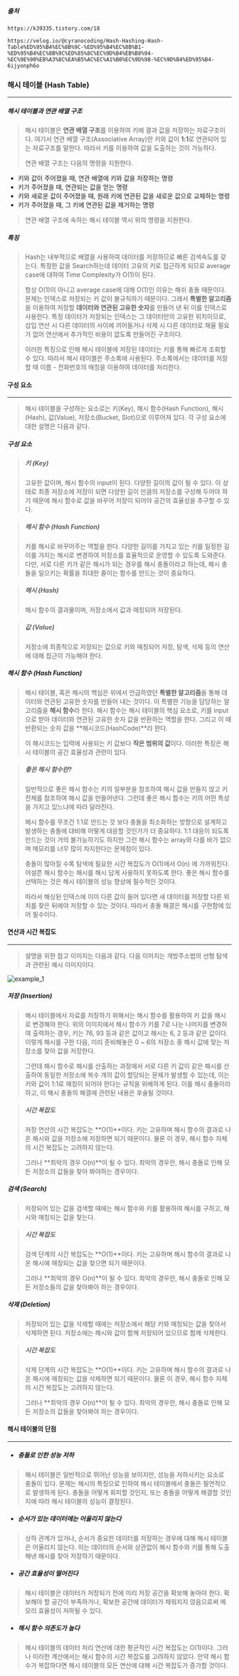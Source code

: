 ##### 출처

```
https://k39335.tistory.com/18

https://velog.io/@cyranocoding/Hash-Hashing-Hash-Table%ED%95%B4%EC%8B%9C-%ED%95%B4%EC%8B%B1-%ED%95%B4%EC%8B%9C%ED%85%8C%EC%9D%B4%EB%B8%94-%EC%9E%90%EB%A3%8C%EA%B5%AC%EC%A1%B0%EC%9D%98-%EC%9D%B4%ED%95%B4-6ijyonph6o
```





### 해시 테이블 (Hash Table)

------

##### 해시 테이블과 연관 배열 구조

> 해시 테이블은 **연관 배열 구조**를 이용하여 키에 결과 값을 저장하는 자료구조이다. 여기서 연관 배열 구조(Associative Array)란 키와 값이 **1:1**로 연관되어 있는 자료구조를 말한다. 따라서 키를 이용하여 값을 도출하는 것이 가능하다.
>
> 연관 배열 구조는 다음의 명령을 지원한다.

* 키와 값이 주어졌을 때, 연관 배열에 키와 값을 저장하는 명령
* 키가 주어졌을 때, 연관되는 값을 얻는 명령
* 키와 새로운 값이 주어졌을 때, 원래 키에 연관된 값을 새로운 값으로 교체하는 명령
* 키가 주어졌을 때, 그 키에 연관된 값을 제거하는 명령

> 연관 배열 구조에 속하는 해시 테이블 역시 위의 명령을 지원한다.



##### 특징

> Hash는 내부적으로 배열을 사용하여 데이터를 저장하므로 빠른 검색속도를 갖는다. 특정한 값을 Search하는데 데이터 고유의 키로 접근하게 되므로 average case에 대하여 Time Complexity가 O(1)이 된다.
>
> 항상 O(1)이 아니고 average case에 대해 O(1)인 이유는 해쉬 충돌 때문이다. 문제는 인덱스로 저장되는 키 값이 불규칙하기 때문이다. 그래서 **특별한 알고리즘**을 이용하여 저장할 **데이터와 연관된 고유한 숫자**를 만들어 낸 뒤 이를 인덱스로 사용한다. 특정 데이터가 저장되는 인덱스는 그 데이터만의 고유한 위치이므로, 삽입 연산 시 다른 데이터의 사이에 끼어들거나 삭제 시 다른 데이터로 채울 필요가 없어 연산에서 추가적인 비용이 없도록 만들어진 구조이다.
>
> 이러한 특징으로 인해 해시 테이블에 저장된 데이터는 키를 통해 빠르게 조회할 수 있다. 따라서 해시 테이블은 주소록에 사용된다. 주소록에서는 데이터를 저장할 때 이름 - 전화번호의 매칭을 이용하여 데이터를 처리한다.





#### 구성 요소

------

> 해시 테이블을 구성하는 요소로는 키(Key), 해시 함수(Hash Function), 해시(Hash), 값(Value), 저장소(Bucket, Slot)으로 이루어져 있다. 각 구성 요소에 대한 설명은 다음과 같다.



##### 구성 요소

> ##### 키 (Key)
>
> 고유한 값이며, 해시 함수의 input이 된다. 다양한 길이의 값이 될 수 있다. 이 상태로 최종 저장소에 저장이 되면 다양한 길이 만큼의 저장소를 구성해 두어야 하기 때문에 해시 함수로 값을 바꾸어 저장이 되어야 공간의 효율성을 추구할 수 있다.

> ##### 해시 함수 (Hash Function)
>
> 키를 해시로 바꾸어주는 역할을 한다. 다양한 길이를 가지고 있는 키를 일정한 길이를 가지는 해시로 변경하여 저장소를 효율적으로 운영할 수 있도록 도와준다. 다만, 서로 다른 키가 같은 해시가 되는 경우를 해시 충돌이라고 하는데, 해시 충돌을 일으키는 확률을 최대한 줄이는 함수를 만드는 것이 중요하다.

> ##### 해시 (Hash)
>
> 해시 함수의 결과물이며, 저장소에서 값과 매칭되어 저장된다.

> ##### 값 (Value)
>
> 저장소에 최종적으로 저장되는 값으로 키와 매칭되어 저장, 탐색, 삭제 등의 연산에 대해 접근이 가능해야 한다.



##### 해시 함수 (Hash Function)

> 해시 테이블, 혹은 해시의 핵심은 위에서 언급하였던 **특별한 알고리즘**을 통해 데이터와 연관된 고유한 숫자를 만들어 내는 것이다. 이 특별한 기능을 담당하는 알고리즘을 **해시 함수**라 한다. 해시 함수는 해시 테이블의 핵심 요소로, 키를 input으로 받아 데이터와 연관된 고유한 숫자 값을 반환하는 역할을 한다. 그리고 이 때 반환되는 숫자 값을 **해시코드(HashCode)**라 한다.
>
> 이 해시코드는 입력에 사용되는 키 값보다 **작은 범위의 값**이다. 이러한 특징은 해시 테이블의 공간 효율성과 관련이 있다.

> ##### 좋은 해시 함수란?
>
> 일반적으로 좋은 해시 함수는 키의 일부분을 참조하여 해시 값을 만들지 않고 키 전체를 참조하여 해시 값을 만들어낸다. 그런데 좋은 해시 함수는 키의 어떤 특성을 가지고 있느냐에 따라 달라진다.
>
> 해시 함수를 무조건 1:1로 만드는 것 보다 충돌을 최소화하는 방향으로 설계하고 발생하는 충돌에 대비해 어떻게 대응할 것인가가 더 중요하다. 1:1 대응이 되도록 만드는 것이 거의 불가능하기도 하지만 그런 해시 함수는 array와 다를 바가 없으며 메모리를 너무 많이 차지한다는 문제점이 있다.
>
> 충돌이 많아질 수록 탐색에 필요한 시간 복잡도가 O(1)에서 O(n) 에 가까워진다. 어설픈 해시 함수는 해시를 해시 답게 사용하지 못하도록 한다. 좋은 해시 함수를 선택하는 것은 해시 테이블의 성능 향상에 필수적인 것이다.
>
> 따라서 해싱된 인덱스에 이미 다른 값이 들어 있다면 새 데이터를 저장할 다른 위치를 찾은 뒤에야 저장할 수 있는 것이다. 따라서 충돌 해결은 해시를 구현함에 있어 필수이다.





#### 연산과 시간 복잡도

------

> 설명을 위한 참고 이미지는 다음과 같다. 다음 이미지는 개방주소법의 선형 탐색과 관련된 예시 이미지이다.

![example_1](./image/hashtable_1_1.png)



##### 저장 (Insertion)

> 해시 테이블에서 자료를 저장하기 위해서는 해시 함수를 활용하여 키 값을 해시로 변경해야 한다. 위의 이미지에서 해시 함수가 키를 7로 나눈 나머지를 변경하여 출력하는 경우, 키는 76, 93 등과 같은 값이고 해시는 6, 2 등과 같은 값이다. 이렇게 해시를 구한 다음, 미리 준비해놓은 0 ~ 6의 저장소 중 해시 값에 맞는 저장소를 찾아 값을 저장한다. 
>
> 그런데 해시 함수로 해시를 산출하는 과정에서 서로 다른 키 값이 같은 해시를 산출하여 동일한 저장소에 복수 개의 값이 할당되는 문제가 발생할 수 있는데, 이는 키와 값이 1:1로 매칭이 되어야 한다는 규칙을 위배하게 된다. 이를 해시 충돌이라 하고, 이 해시 충돌의 해결에 관련된 내용은 후술될 것이다.

> ##### 시간 복잡도
>
> 저장 연산의 시간 복잡도는 **O(1)**이다. 키는 고유하며 해시 함수의 결과로 나온 해시와 값을 저장소에 저장하면 되기 때문이다. 물론 이 경우, 해시 함수 자체의 시간 복잡도는 고려하지 않는다.
>
> 그러나 **최악의 경우 O(n)**이 될 수 있다. 최악의 경우란, 해시 충돌로 인해 모든 저장소의 값들을 찾아 봐야하는 경우이다.



##### 검색 (Search)

> 저장되어 있는 값을 검색할 때에는 해시 함수와 키를 활용하여 해시를 구하고, 해시와 매칭되는 값을 찾는다.

> ##### 시간 복잡도
>
> 검색 단계의 시간 복잡도는 **O(1)**이다. 키는 고유하며 해시 함수의 결과로 나온 해시에 매칭되는 값을 찾으면 되기 때문이다.
>
> 그러나 **최악의 경우 O(n)**이 될 수 있다. 최악의 경우란, 해시 충돌로 인해 모든 저장소들의 값을 찾아봐야 하는 경우이다.



##### 삭제 (Deletion)

> 저장되어 있는 값을 삭제할 때에는 저장소에서 해당 키와 매칭되는 값을 찾아서 삭제하면 된다. 저장소에는 해시와 값이 함께 저장되어 있으므로 함께 삭제한다.

> ##### 시간 복잡도
>
> 삭제 단계의 시간 복잡도는 **O(1)**이다. 키는 고유하며 해시 함수의 결과로 나온 해시에 매칭되는 값을 삭제하면 되기 때문이다. 물론 이 경우, 해시 함수 자체의 시간 복잡도는 고려하지 않는다.
>
> 그러나 **최악의 경우 O(n)**이 될 수 있다. 최악의 경우란, 해시 충돌로 인해 모든 저장소의 값들을 찾아봐야 하는 경우이다.





#### 해시 테이블의 단점

------

* ##### 충돌로 인한 성능 저하

> 해시 테이블은 일반적으로 뛰어난 성능을 보이지만, 성능을 저하시키는 요소로 충돌이 있다. 문제는 해시의 특징으로 인하여 해시 테이블에서 충돌은 필연적으로 발생하게 된다. 충돌을 어떻게  회피할 것인지, 또는 충돌을 어떻게 해결할 것인지에 따라 해시 테이블의 성능이 결정된다.

* ##### 순서가 있는 데이터에는 어울리지 않는다

> 상하 관계가 있거나, 순서가 중요한 데이터를 저장하는 경우에 대해 해시 테이블은 어울리지 않는다. 이는 데이터의 순서와 상관없이 해시 함수와 키를 통해 도출해낸 해시를 찾아 저장하기 때문이다.

* ##### 공간 효율성이 떨어진다

> 해시 테이블은 데이터가 저장되기 전에 미리 저장 공간을 확보해 놓아야 한다. 확보해야 할 공간이 부족하거나, 확보한 공간에 데이터가 채워지지 않음으로써 메모리 효율성이 저하될 수 있다.

* ##### 해시 함수 의존도가 높다

> 해시 테이블의 데이터 처리 연산에 대한 평균적인 시간 복잡도는 O(1)이다. 그러나 이러한 계산에서는 해시 함수의 시간 복잡도를 고려하지 않았다. 만약 해시 함수가 복잡하다면 해시 테이블의 모든 연산에 대해 시간 복잡도가 증가할 것이다.

